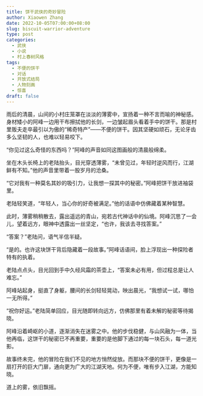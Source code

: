 ```yaml
---
title: 饼干武侠的奇妙冒险
author: Xiaowen Zhang
date: 2022-10-05T07:00:00+08:00
slug: biscuit-warrior-adventure
type: post
categories:
  - 武侠
  - 小说
  - 村上春树风格
tags:
  - 不便的饼干
  - 对话
  - 开放式结局
  - 人物刻画
  - 惊喜
draft: false
---
```


雨后的清晨，山间的小村庄笼罩在淡淡的薄雾中，宣扬着一种不言而喻的神秘感。身材矮小的阿峰一边用干布擦拭他的长剑，一边皱起眉头看着手中的饼干。那是村里贩夫走卒最引以为傲的“稀奇特产”——不便的饼干。因其坚硬如顽石，无论牙齿多么坚韧的人，也难以轻易咬下。

“你见过这么奇怪的东西吗？”阿峰的声音如同这图画般的清晨般绵柔。

坐在木头长椅上的老陆抬头，目光穿透薄雾，“未曾见过，年轻时逆风而行，江湖鲜有不知。”他的声音里带着一股岁月的沧桑。

“它对我有一种莫名其妙的吸引力，让我想一探其中的秘密。”阿峰把饼干放进袖袋里。

老陆轻笑道，“年轻人，当心你的好奇被满足。”他的话语中仿佛藏着某种智慧。

此时，薄雾稍稍散去，露出遥远的青山，宛若古代神话中的仙境。阿峰沉思了一会儿，望着远方，眼神中透露出一丝坚定，“也许，我该去寻找答案。”

“答案？”老陆问，语气半信半疑。

“是的。也许这块饼干背后隐藏着一段故事。”阿峰话语间，脸上浮现出一种探险者特有的执着。

老陆点点头，目光回到手中久经风霜的茶壶上，“答案未必有用，但过程总是让人难忘。”

阿峰站起身，挺直了身躯，腰间的长剑轻轻晃动，映出晨光，“我想试一试，哪怕一无所得。”

“祝你好运。”老陆简单回应，目光随即转向远方，仿佛那里有着未解的秘密等待揭晓。

阿峰沿着崎岖的小道，逐渐消失在迷雾之中。他的步伐稳健，与山风融为一体，当他再临，这饼干的秘密已不再重要，重要的是他脚下通过的每一块石头，每一道光影。

故事终未完，他的冒险在我们不见的地方悄然绽放。而那块不便的饼干，更像是一扇打开的巨大门扉，通向更为广大的江湖天地。何为不便，唯有步入江湖，方能知晓。

道上的雾，依旧飘摇。